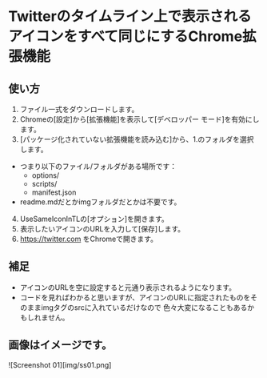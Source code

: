 # Twitterのタイムライン上で表示されるアイコンをすべて同じにするChrome拡張機能

## 使い方

1. ファイル一式をダウンロードします。
2. Chromeの[設定]から[拡張機能]を表示して[デベロッパー モード]を有効にします。
3. [パッケージ化されていない拡張機能を読み込む]から、1.のフォルダを選択します。
  * つまり以下のファイル/フォルダがある場所です：
    * options/
    * scripts/
    * manifest.json
  * readme.mdだとかimgフォルダだとかは不要です。
4. UseSameIconInTLの[オプション]を開きます。
5. 表示したいアイコンのURLを入力して[保存]します。
6. https://twitter.com をChromeで開きます。

## 補足

* アイコンのURLを空に設定すると元通り表示されるようになります。
* コードを見ればわかると思いますが、アイコンのURLに指定されたものをそのままimgタグのsrcに入れているだけなので
  色々大変になることもあるかもしれません。

## 画像はイメージです。

![Screenshot 01][img/ss01.png]

